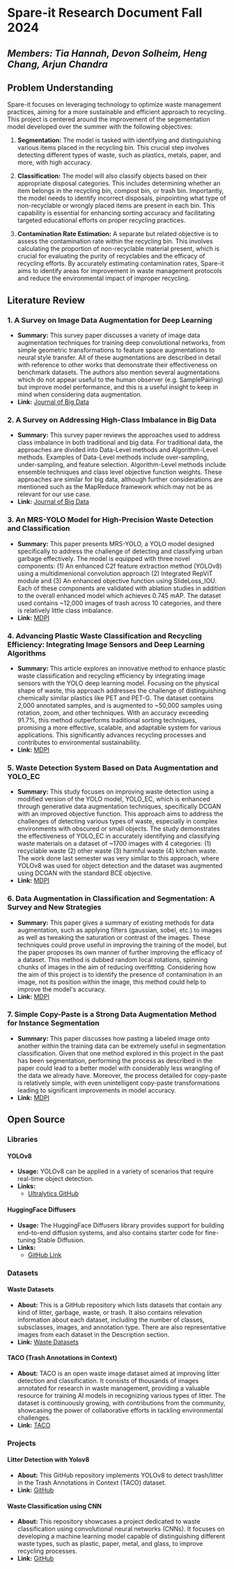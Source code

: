 # Spare-it Research Document Fall 2024

## *Members: Tia Hannah, Devon Solheim, Heng Chang, Arjun Chandra*

## Problem Understanding

Spare-it focuses on leveraging technology to optimize waste management practices, aiming for a more sustainable and efficient approach to recycling. This project is centered around the improvement of the segementation model developed over the summer with the following objectives:

1. **Segmentation:** The model is tasked with identifying and distinguishing various items placed in the recycling bin. This crucial step involves detecting different types of waste, such as plastics, metals, paper, and more, with high accuracy.

2. **Classification:** The model will also classify objects based on their appropriate disposal categories. This includes determining whether an item belongs in the recycling bin, compost bin, or trash bin. Importantly, the model needs to identify incorrect disposals, pinpointing what type of non-recyclable or wrongly placed items are present in each bin. This capability is essential for enhancing sorting accuracy and facilitating targeted educational efforts on proper recycling practices.

3. **Contamination Rate Estimation:** A separate but related objective is to assess the contamination rate within the recycling bin. This involves calculating the proportion of non-recyclable material present, which is crucial for evaluating the purity of recyclables and the efficacy of recycling efforts. By accurately estimating contamination rates, Spare-it aims to identify areas for improvement in waste management protocols and reduce the environmental impact of improper recycling.


## Literature Review



### 1. A Survey on Image Data Augmentation for Deep Learning

- **Summary:** This survey paper discusses a variety of image data augmentation techniques for training deep convolutional networks, from simple geometric transformations to feature space augmentations to neural style transfer. All of these augmentations are described in detail with reference to other works that demonstrate their effectiveness on benchmark datasets. The authors also mention several augmentations which do not appear useful to the human observer (e.g. SamplePairing) but improve model performance, and this is a useful insight to keep in mind when considering data augmentation. 
- **Link:** [Journal of Big Data](https://journalofbigdata.springeropen.com/articles/10.1186/s40537-019-0197-0)

### 2. A Survey on Addressing High-Class Imbalance in Big Data

- **Summary:** This survey paper reviews the approaches used to address class imbalance in both traditional and big data. For traditional data, the approaches are divided into Data-Level methods and Algorithm-Level methods. Examples of Data-Level methods include over-sampling, under-sampling, and feature selection. Algorithm-Level methods include ensemble techniques and class level objective function weights. These approaches are similar for big data, although further considerations are mentioned such as the MapReduce framework which may not be as relevant for our use case. 
- **Link:** [Journal of Big Data](https://journalofbigdata.springeropen.com/articles/10.1186/s40537-018-0151-6)

### 3. An MRS-YOLO Model for High-Precision Waste Detection and Classification

- **Summary:** This paper presents MRS-YOLO, a YOLO model designed specifically to address the challenge of detecting and classifying urban garbage effectively. The model is equipped with three novel components: (1) An enhanced C2f feature extraction method (YOLOv8) using a multidimenional convolution approach (2) Integrated RepViT module and (3) An enhanced objective function using SlideLoss_IOU. Each of these components are validated with ablation studies in addition to the overall enhanced model which achieves 0.745 mAP. The dataset used contains ~12,000 images of trash across 10 categories, and there is relatively little class imbalance. 
- **Link:** [MDPI](https://www.ncbi.nlm.nih.gov/pmc/articles/PMC11244501/)


### 4. Advancing Plastic Waste Classification and Recycling Efficiency: Integrating Image Sensors and Deep Learning Algorithms

- **Summary:** This article explores an innovative method to enhance plastic waste classification and recycling efficiency by integrating image sensors with the YOLO deep learning model. Focusing on the physical shape of waste, this approach addresses the challenge of distinguishing chemically similar plastics like PET and PET-G. The dataset contains 2,000 annotated samples, and is augmented to ~50,000 samples using rotation, zoom, and other techniques.  With an accuracy exceeding 91.7%, this method outperforms traditional sorting techniques, promising a more effective, scalable, and adaptable system for various applications. This significantly advances recycling processes and contributes to environmental sustainability.
- **Link:** [MDPI](https://www.mdpi.com/2076-3417/13/18/10224)

### 5. Waste Detection System Based on Data Augmentation and YOLO_EC

- **Summary:** This study focuses on improving waste detection using a modified version of the YOLO model, YOLO_EC, which is enhanced through generative data augmentation techniques, specifically DCGAN with an improved objective function. This approach aims to address the challenges of detecting various types of waste, especially in complex environments with obscured or small objects. The study demonstrates the effectiveness of YOLO_EC in accurately identifying and classifying waste materials on a dataset of ~1700 images with 4 categories: (1) recyclable waste (2) other waste (3) harmful waste (4) kitchen waste. The work done last semester was very similar to this approach, where YOLOv8 was used for object detection and the dataset was augmented using DCGAN with the standard BCE objective. 
- **Link:** [MDPI](https://www.mdpi.com/1424-8220/23/7/3646)

### 6. Data Augmentation in Classification and Segmentation: A Survey and New Strategies

- **Summary:** This paper gives a summary of existing methods for data augmentation, such as applying filters (gaussian, sobel, etc.) to images as well as tweaking the saturation or contrast of the images. These techniques could prove useful in improving the training of the model, but the paper proposes its own manner of further improving the efficacy of a dataset. This method is dubbed random local rotations, spinning chunks of images in the aim of reducing overfitting. Considering how the aim of this project is to identify the presence of contamination in an image, not its position within the image, this method could help to improve the model's accuracy.
- **Link:** [MDPI](https://www.mdpi.com/2313-433X/9/2/46/pdf)

### 7. Simple Copy-Paste is a Strong Data Augmentation Method for Instance Segmentation

- **Summary:** This paper discusses how pasting a labeled image onto another within the training data can be extremely useful in segmentation classification. Given that one method explored in this project in the past has been segmentation, performing the process as described in the paper could lead to a better model with considerably less wrangling of the data we already have. Moreover, the process detailed for copy-paste is relatively simple, with even unintelligent copy-paste transformations leading to significant improvements in model accuracy.
- **Link:** [MDPI](https://openaccess.thecvf.com/content/CVPR2021/papers/Ghiasi_Simple_Copy-Paste_Is_a_Strong_Data_Augmentation_Method_for_Instance_CVPR_2021_paper.pdf)


## Open Source


### Libraries

#### YOLOv8

- **Usage:** YOLOv8 can be applied in a variety of scenarios that require real-time object detection.
- **Links:** 
  - [Ultralytics GitHub](https://github.com/ultralytics/ultralytics)

#### HuggingFace Diffusers 

- **Usage:** The HuggingFace Diffusers library provides support for building end-to-end diffusion systems, and also contains starter code for fine-tuning Stable Diffusion.
- **Links:** 
  - [GitHub Link](https://github.com/huggingface/diffusers/tree/main)


### Datasets 

#### Waste Datasets
- **About:** This is a GitHub repository which lists datasets that contain any kind of litter, garbage, waste, or trash. It also contains relevation information about each dataset, including the number of classes, subsclasses, images, and annotation type. There are also representative images from each dataset in the Description section. 
- **Link:** [Waste Datasets](https://github.com/AgaMiko/waste-datasets-review?tab=readme-ov-file)

#### TACO (Trash Annotations in Context)

- **About:** TACO is an open waste image dataset aimed at improving litter detection and classification. It consists of thousands of images annotated for research in waste management, providing a valuable resource for training AI models in recognizing various types of litter. The dataset is continuously growing, with contributions from the community, showcasing the power of collaborative efforts in tackling environmental challenges.
- **Link:** [TACO](http://tacodataset.org/)


### Projects

#### Litter Detection with Yolov8
- **About:** This GitHub repository implements YOLOv8 to detect trash/litter in the Trash Annotations in Context (TACO) dataset.
- **Link:** [GitHub](https://github.com/jeremy-rico/litter-detection)

#### Waste Classification using CNN
- **About:** This repository showcases a project dedicated to waste classification using convolutional neural networks (CNNs). It focuses on developing a machine learning model capable of distinguishing different waste types, such as plastic, paper, metal, and glass, to improve recycling processes.
- **Link:** [GitHub](https://github.com/aniass/Waste-Classification)
